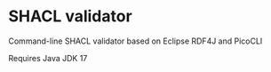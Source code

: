 # SHACL validator

Command-line SHACL validator based on Eclipse RDF4J and PicoCLI

Requires Java JDK 17
